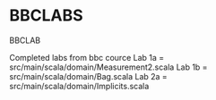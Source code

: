 # BBCLABS
BBCLAB

Completed labs from bbc cource 
Lab 1a = src/main/scala/domain/Measurement2.scala
Lab 1b = src/main/scala/domain/Bag.scala
Lab 2a = src/main/scala/domain/Implicits.scala
